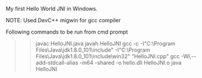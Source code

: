 My first Hello World JNI in Windows.

NOTE: Used DevC++ migwin for gcc compiler

Following commands to be run from cmd prompt
>> javac HelloJNI.java
>>javah HelloJNI
>>gcc -c -I"C:\Program Files\Java\jdk1.8.0_101\include" -I"C:\Program Files\Java\jdk1.8.0_101\include\win32" "HelloJNI.cpp"
>>gcc -Wl,--add-stdcall-alias -m64 -shared -o hello.dll HelloJNI.o
>>java HelloJNI
